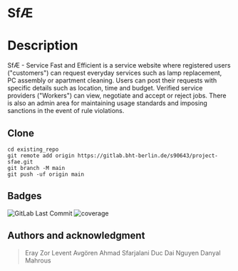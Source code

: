 # SfÆ

# Description

SfÆ - Service Fast and Efficient is a service website where registered users ("customers") can request everyday services such as lamp replacement, PC assembly or apartment cleaning. Users can post their requests with specific details such as location, time and budget. Verified service providers ("Workers") can view, negotiate and accept or reject jobs. There is also an admin area for maintaining usage standards and imposing sanctions in the event of rule violations.


## Clone

```
cd existing_repo
git remote add origin https://gitlab.bht-berlin.de/s90643/project-sfae.git
git branch -M main
git push -uf origin main
```


## Badges
![GitLab Last Commit](https://img.shields.io/gitlab/last-commit/project-sfae)
![coverage](https://gitlab.bht-berlin.de/s90643/project-sfae/badges/main/coverage.svg?job=coverage)



## Authors and acknowledgment
> Eray Zor
> Levent Avgören
> Ahmad Sfarjalani
> Duc Dai Nguyen
> Danyal Mahrous
